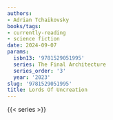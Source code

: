 ```yaml
---
authors:
- Adrian Tchaikovsky
books/tags:
- currently-reading
- science fiction
date: 2024-09-07
params:
  isbn13: '9781529051995'
  series: The Final Architecture
  series_order: '3'
  year: '2023'
slug: '9781529051995'
title: Lords Of Uncreation
---
```


<!--more-->

{{< series >}}